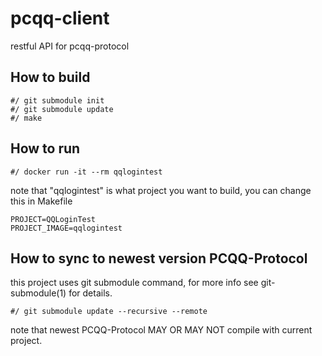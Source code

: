 # pcqq-client
restful API for pcqq-protocol

## How to build
```
#/ git submodule init
#/ git submodule update
#/ make
```

## How to run
```
#/ docker run -it --rm qqlogintest
```

note that "qqlogintest" is what project you want to build, you can change this in Makefile

```
PROJECT=QQLoginTest
PROJECT_IMAGE=qqlogintest
```

## How to sync to newest version PCQQ-Protocol

this project uses git submodule command, for more info see git-submodule(1) for details.

```
#/ git submodule update --recursive --remote
```
note that newest PCQQ-Protocol MAY OR MAY NOT compile with current project.






